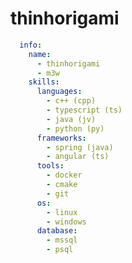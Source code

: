 
# thinhorigami

```yaml
  info:
    name: 
      - thinhorigami
      - m3w
    skills:
      languages:
        - c++ (cpp)
        - typescript (ts)
        - java (jv)
        - python (py)
      frameworks:
        - spring (java)
        - angular (ts)
      tools:
        - docker
        - cmake
        - git
      os:
        - linux
        - windows
      database:
        - mssql 
        - psql

```

<!---
user-thinhorigami/user-thinhorigami is a ✨ special ✨ repository because its `README.md` (this file) appears on your GitHub profile.
You can click the Preview link to take a look at your changes.
--->
